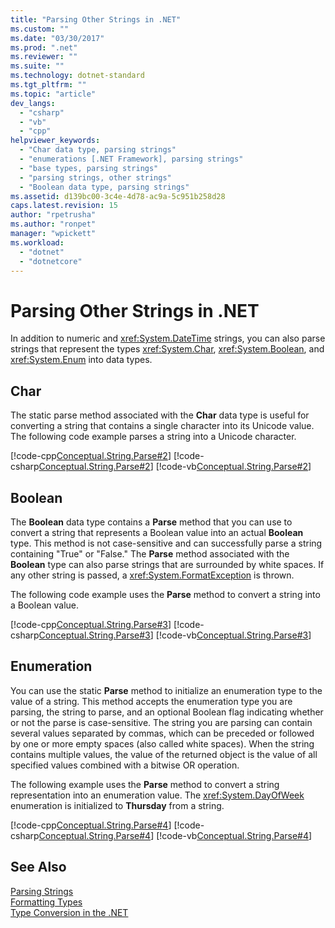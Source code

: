 ```yaml
---
title: "Parsing Other Strings in .NET"
ms.custom: ""
ms.date: "03/30/2017"
ms.prod: ".net"
ms.reviewer: ""
ms.suite: ""
ms.technology: dotnet-standard
ms.tgt_pltfrm: ""
ms.topic: "article"
dev_langs: 
  - "csharp"
  - "vb"
  - "cpp"
helpviewer_keywords: 
  - "Char data type, parsing strings"
  - "enumerations [.NET Framework], parsing strings"
  - "base types, parsing strings"
  - "parsing strings, other strings"
  - "Boolean data type, parsing strings"
ms.assetid: d139bc00-3c4e-4d78-ac9a-5c951b258d28
caps.latest.revision: 15
author: "rpetrusha"
ms.author: "ronpet"
manager: "wpickett"
ms.workload: 
  - "dotnet"
  - "dotnetcore"
---
```

# Parsing Other Strings in .NET
In addition to numeric and <xref:System.DateTime> strings, you can also parse strings that represent the types <xref:System.Char>, <xref:System.Boolean>, and <xref:System.Enum> into data types.  
  
## Char  
 The static parse method associated with the **Char** data type is useful for converting a string that contains a single character into its Unicode value. The following code example parses a string into a Unicode character.  
  
 [!code-cpp[Conceptual.String.Parse#2](../../../samples/snippets/cpp/VS_Snippets_CLR/conceptual.string.parse/cpp/parse.cpp#2)]
 [!code-csharp[Conceptual.String.Parse#2](../../../samples/snippets/csharp/VS_Snippets_CLR/conceptual.string.parse/cs/parse.cs#2)]
 [!code-vb[Conceptual.String.Parse#2](../../../samples/snippets/visualbasic/VS_Snippets_CLR/conceptual.string.parse/vb/parse.vb#2)]  
  
## Boolean  
 The **Boolean** data type contains a **Parse** method that you can use to convert a string that represents a Boolean value into an actual **Boolean** type. This method is not case-sensitive and can successfully parse a string containing "True" or "False." The **Parse** method associated with the **Boolean** type can also parse strings that are surrounded by white spaces. If any other string is passed, a <xref:System.FormatException> is thrown.  
  
 The following code example uses the **Parse** method to convert a string into a Boolean value.  
  
 [!code-cpp[Conceptual.String.Parse#3](../../../samples/snippets/cpp/VS_Snippets_CLR/conceptual.string.parse/cpp/parse.cpp#3)]
 [!code-csharp[Conceptual.String.Parse#3](../../../samples/snippets/csharp/VS_Snippets_CLR/conceptual.string.parse/cs/parse.cs#3)]
 [!code-vb[Conceptual.String.Parse#3](../../../samples/snippets/visualbasic/VS_Snippets_CLR/conceptual.string.parse/vb/parse.vb#3)]  
  
## Enumeration  
 You can use the static **Parse** method to initialize an enumeration type to the value of a string. This method accepts the enumeration type you are parsing, the string to parse, and an optional Boolean flag indicating whether or not the parse is case-sensitive. The string you are parsing can contain several values separated by commas, which can be preceded or followed by one or more empty spaces (also called white spaces). When the string contains multiple values, the value of the returned object is the value of all specified values combined with a bitwise OR operation.  
  
 The following example uses the **Parse** method to convert a string representation into an enumeration value. The <xref:System.DayOfWeek> enumeration is initialized to **Thursday** from a string.  
  
 [!code-cpp[Conceptual.String.Parse#4](../../../samples/snippets/cpp/VS_Snippets_CLR/conceptual.string.parse/cpp/parse.cpp#4)]
 [!code-csharp[Conceptual.String.Parse#4](../../../samples/snippets/csharp/VS_Snippets_CLR/conceptual.string.parse/cs/parse.cs#4)]
 [!code-vb[Conceptual.String.Parse#4](../../../samples/snippets/visualbasic/VS_Snippets_CLR/conceptual.string.parse/vb/parse.vb#4)]  
  
## See Also  
 [Parsing Strings](../../../docs/standard/base-types/parsing-strings.md)  
 [Formatting Types](../../../docs/standard/base-types/formatting-types.md)  
 [Type Conversion in the .NET](../../../docs/standard/base-types/type-conversion.md)
